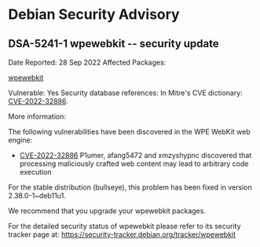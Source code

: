 
Debian Security Advisory
========================


DSA-5241-1 wpewebkit -- security update
---------------------------------------



Date Reported:
28 Sep 2022
Affected Packages:

[wpewebkit](https://packages.debian.org/src:wpewebkit)

Vulnerable:
Yes
Security database references:
In Mitre's CVE dictionary: [CVE-2022-32886](https://security-tracker.debian.org/tracker/CVE-2022-32886).  

More information:

The following vulnerabilities have been discovered in the WPE WebKit
web engine:


* [CVE-2022-32886](https://security-tracker.debian.org/tracker/CVE-2022-32886)
P1umer, afang5472 and xmzyshypnc discovered that processing
 maliciously crafted web content may lead to arbitrary code
 execution


For the stable distribution (bullseye), this problem has been fixed in
version 2.38.0-1~deb11u1.


We recommend that you upgrade your wpewebkit packages.


For the detailed security status of wpewebkit please refer to
its security tracker page at:
<https://security-tracker.debian.org/tracker/wpewebkit>





